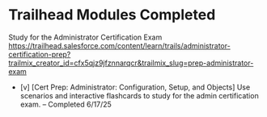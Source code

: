 # Trailhead Modules Completed
Study for the Administrator Certification Exam
https://trailhead.salesforce.com/content/learn/trails/administrator-certification-prep?trailmix_creator_id=cfx5qjz9jfznnarqcr&trailmix_slug=prep-administrator-exam

- [v] [Cert Prep: Administrator: Configuration, Setup, and Objects] Use scenarios and interactive flashcards to study for the admin certification exam. – Completed 6/17/25

